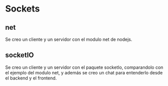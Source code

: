 # Sockets

## net

Se creo un cliente y un servidor con el modulo net de nodejs.

## socketIO

Se creo un cliente y un servidor con el paquete socketIo, comparandolo con el ejemplo del modulo net, y además se creo un chat para entenderlo desde el backend y el frontend.